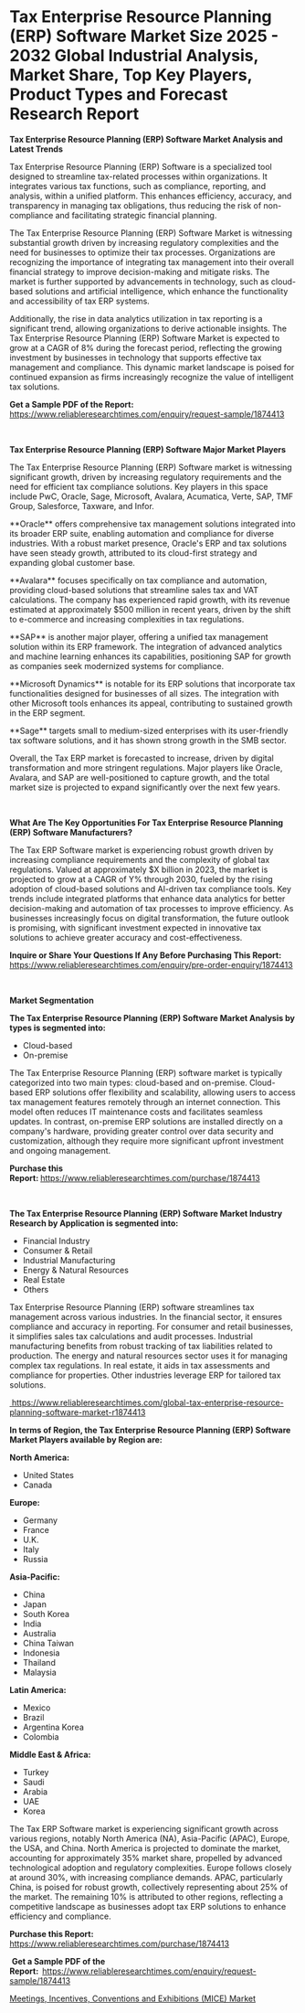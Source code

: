 <p><h1>Tax Enterprise Resource Planning (ERP) Software Market Size 2025 - 2032 Global Industrial Analysis, Market Share, Top Key Players, Product Types and Forecast Research Report</h1></p><p><strong>Tax Enterprise Resource Planning (ERP) Software Market Analysis and Latest Trends</strong></p>
<p><p>Tax Enterprise Resource Planning (ERP) Software is a specialized tool designed to streamline tax-related processes within organizations. It integrates various tax functions, such as compliance, reporting, and analysis, within a unified platform. This enhances efficiency, accuracy, and transparency in managing tax obligations, thus reducing the risk of non-compliance and facilitating strategic financial planning.</p><p>The Tax Enterprise Resource Planning (ERP) Software Market is witnessing substantial growth driven by increasing regulatory complexities and the need for businesses to optimize their tax processes. Organizations are recognizing the importance of integrating tax management into their overall financial strategy to improve decision-making and mitigate risks. The market is further supported by advancements in technology, such as cloud-based solutions and artificial intelligence, which enhance the functionality and accessibility of tax ERP systems.</p><p>Additionally, the rise in data analytics utilization in tax reporting is a significant trend, allowing organizations to derive actionable insights. The Tax Enterprise Resource Planning (ERP) Software Market is expected to grow at a CAGR of 8% during the forecast period, reflecting the growing investment by businesses in technology that supports effective tax management and compliance. This dynamic market landscape is poised for continued expansion as firms increasingly recognize the value of intelligent tax solutions.</p></p>
<p><strong>Get a Sample PDF of the Report:&nbsp;</strong> <a href="https://www.reliableresearchtimes.com/enquiry/request-sample/1874413?utm_campaign=2193&utm_medium=2&utm_source=Github&utm_content=ia&utm_term=11032025&utm_id=tax-enterprise-resource-planning-erp-software">https://www.reliableresearchtimes.com/enquiry/request-sample/1874413</a></p>
<p>&nbsp;</p>
<p><strong>Tax Enterprise Resource Planning (ERP) Software Major Market Players</strong></p>
<p><p>The Tax Enterprise Resource Planning (ERP) Software market is witnessing significant growth, driven by increasing regulatory requirements and the need for efficient tax compliance solutions. Key players in this space include PwC, Oracle, Sage, Microsoft, Avalara, Acumatica, Verte, SAP, TMF Group, Salesforce, Taxware, and Infor.</p><p>**Oracle** offers comprehensive tax management solutions integrated into its broader ERP suite, enabling automation and compliance for diverse industries. With a robust market presence, Oracle's ERP and tax solutions have seen steady growth, attributed to its cloud-first strategy and expanding global customer base.</p><p>**Avalara** focuses specifically on tax compliance and automation, providing cloud-based solutions that streamline sales tax and VAT calculations. The company has experienced rapid growth, with its revenue estimated at approximately $500 million in recent years, driven by the shift to e-commerce and increasing complexities in tax regulations.</p><p>**SAP** is another major player, offering a unified tax management solution within its ERP framework. The integration of advanced analytics and machine learning enhances its capabilities, positioning SAP for growth as companies seek modernized systems for compliance.</p><p>**Microsoft Dynamics** is notable for its ERP solutions that incorporate tax functionalities designed for businesses of all sizes. The integration with other Microsoft tools enhances its appeal, contributing to sustained growth in the ERP segment.</p><p>**Sage** targets small to medium-sized enterprises with its user-friendly tax software solutions, and it has shown strong growth in the SMB sector.</p><p>Overall, the Tax ERP market is forecasted to increase, driven by digital transformation and more stringent regulations. Major players like Oracle, Avalara, and SAP are well-positioned to capture growth, and the total market size is projected to expand significantly over the next few years.</p></p>
<p>&nbsp;</p>
<p><strong>What Are The Key Opportunities For Tax Enterprise Resource Planning (ERP) Software Manufacturers?</strong></p>
<p><p>The Tax ERP Software market is experiencing robust growth driven by increasing compliance requirements and the complexity of global tax regulations. Valued at approximately $X billion in 2023, the market is projected to grow at a CAGR of Y% through 2030, fueled by the rising adoption of cloud-based solutions and AI-driven tax compliance tools. Key trends include integrated platforms that enhance data analytics for better decision-making and automation of tax processes to improve efficiency. As businesses increasingly focus on digital transformation, the future outlook is promising, with significant investment expected in innovative tax solutions to achieve greater accuracy and cost-effectiveness.</p></p>
<p><strong>Inquire or Share Your Questions If Any Before Purchasing This Report:</strong> <a href="https://www.reliableresearchtimes.com/enquiry/pre-order-enquiry/1874413?utm_campaign=2193&utm_medium=2&utm_source=Github&utm_content=ia&utm_term=11032025&utm_id=tax-enterprise-resource-planning-erp-software">https://www.reliableresearchtimes.com/enquiry/pre-order-enquiry/1874413</a></p>
<p>&nbsp;</p>
<p><strong>Market Segmentation</strong></p>
<p><strong>The Tax Enterprise Resource Planning (ERP) Software Market Analysis by types is segmented into:</strong></p>
<p><ul><li>Cloud-based</li><li>On-premise</li></ul></p>
<p><p>The Tax Enterprise Resource Planning (ERP) software market is typically categorized into two main types: cloud-based and on-premise. Cloud-based ERP solutions offer flexibility and scalability, allowing users to access tax management features remotely through an internet connection. This model often reduces IT maintenance costs and facilitates seamless updates. In contrast, on-premise ERP solutions are installed directly on a company's hardware, providing greater control over data security and customization, although they require more significant upfront investment and ongoing management.</p></p>
<p><strong>Purchase this Report:&nbsp;</strong><a href="https://www.reliableresearchtimes.com/purchase/1874413?utm_campaign=2193&utm_medium=2&utm_source=Github&utm_content=ia&utm_term=11032025&utm_id=tax-enterprise-resource-planning-erp-software">https://www.reliableresearchtimes.com/purchase/1874413</a></p>
<p>&nbsp;</p>
<p><strong>The Tax Enterprise Resource Planning (ERP) Software Market Industry Research by Application is segmented into:</strong></p>
<p><ul><li>Financial Industry</li><li>Consumer & Retail</li><li>Industrial Manufacturing</li><li>Energy & Natural Resources</li><li>Real Estate</li><li>Others</li></ul></p>
<p><p>Tax Enterprise Resource Planning (ERP) software streamlines tax management across various industries. In the financial sector, it ensures compliance and accuracy in reporting. For consumer and retail businesses, it simplifies sales tax calculations and audit processes. Industrial manufacturing benefits from robust tracking of tax liabilities related to production. The energy and natural resources sector uses it for managing complex tax regulations. In real estate, it aids in tax assessments and compliance for properties. Other industries leverage ERP for tailored tax solutions.</p></p>
<p><a href="https://www.reliableresearchtimes.com/global-tax-enterprise-resource-planning-software-market-r1874413?utm_campaign=2193&utm_medium=2&utm_source=Github&utm_content=ia&utm_term=11032025&utm_id=tax-enterprise-resource-planning-erp-software">&nbsp;https://www.reliableresearchtimes.com/global-tax-enterprise-resource-planning-software-market-r1874413</a></p>
<p><strong>In terms of Region, the Tax Enterprise Resource Planning (ERP) Software Market Players available by Region are:</strong></p>
<p>
    <p> <strong> North America: </strong>
        <ul>
            <li>United States</li>
            <li>Canada</li>
        </ul>
        </p> 
    <p> <strong> Europe: </strong>
        <ul>
            <li>Germany</li>
            <li>France</li>
            <li>U.K.</li>
            <li>Italy</li>
            <li>Russia</li>
        </ul>
        </p> 
    <p> <strong> Asia-Pacific: </strong>
        <ul>
            <li>China</li>
            <li>Japan</li>
            <li>South Korea</li>
            <li>India</li>
            <li>Australia</li>
            <li>China Taiwan</li>
            <li>Indonesia</li>
            <li>Thailand</li>
            <li>Malaysia</li>
        </ul>
        </p> 
    <p> <strong> Latin America: </strong>
        <ul>
            <li>Mexico</li>
            <li>Brazil</li>
            <li>Argentina Korea</li>
            <li>Colombia</li>
        </ul>
        </p> 
    <p> <strong> Middle East & Africa: </strong>
        <ul>
            <li>Turkey</li>
            <li>Saudi</li>
            <li>Arabia</li>
            <li>UAE</li>
            <li>Korea</li>
        </ul>
    </p>
    </p>
<p><p>The Tax ERP Software market is experiencing significant growth across various regions, notably North America (NA), Asia-Pacific (APAC), Europe, the USA, and China. North America is projected to dominate the market, accounting for approximately 35% market share, propelled by advanced technological adoption and regulatory complexities. Europe follows closely at around 30%, with increasing compliance demands. APAC, particularly China, is poised for robust growth, collectively representing about 25% of the market. The remaining 10% is attributed to other regions, reflecting a competitive landscape as businesses adopt tax ERP solutions to enhance efficiency and compliance.</p></p>
<p><strong>Purchase this Report: </strong><a href="https://www.reliableresearchtimes.com/purchase/1874413?utm_campaign=2193&utm_medium=2&utm_source=Github&utm_content=ia&utm_term=11032025&utm_id=tax-enterprise-resource-planning-erp-software">https://www.reliableresearchtimes.com/purchase/1874413</a></p>
<p>&nbsp;<strong>Get a Sample PDF of the Report:&nbsp;&nbsp;</strong><a href="https://www.reliableresearchtimes.com/enquiry/request-sample/1874413?utm_campaign=2193&utm_medium=2&utm_source=Github&utm_content=ia&utm_term=11032025&utm_id=tax-enterprise-resource-planning-erp-software">https://www.reliableresearchtimes.com/enquiry/request-sample/1874413</a></p>
<p><strong></strong></p>
<p><p><a href="https://github.com/nicoytabiz7/Market-Research-Report-List-1/blob/main/meetings-incentives-conventions-and-exhibitions-mice-market.md?utm_campaign=2193&utm_medium=2&utm_source=Github&utm_content=ia&utm_term=11032025&utm_id=tax-enterprise-resource-planning-erp-software">Meetings, Incentives, Conventions and Exhibitions (MICE) Market</a></p></p>